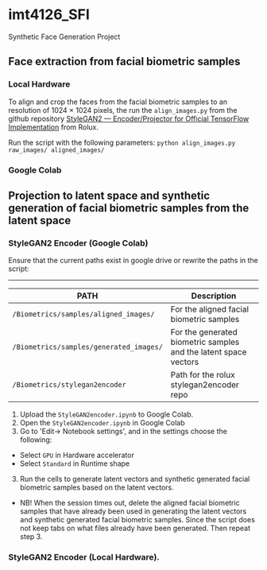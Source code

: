 # imt4126_SFI
Synthetic Face Generation Project

## Face extraction from facial biometric samples

### Local Hardware
To align and crop the faces from the facial biometric samples to an resolution of 1024 × 1024 pixels, the run the `align_images.py` from the github repository [StyleGAN2 — Encoder/Projector for Official TensorFlow Implementation](https://github.com/rolux/stylegan2encoder/) from Rolux.

Run the script with the following parameters:
`python align_images.py raw_images/ aligned_images/`

### Google Colab


## Projection to latent space and synthetic generation of facial biometric samples from the latent space

### StyleGAN2 Encoder (Google Colab)  

Ensure that the current paths exist in google drive or rewrite the paths in the script:

---
| PATH | Description |
---|---
| `/Biometrics/samples/aligned_images/` | For the aligned facial biometric samples |
| `/Biometrics/samples/generated_images/` | For the generated biometric samples and the latent space vectors |
| `/Biometrics/stylegan2encoder` | Path for the rolux stylegan2encoder repo |

1. Upload the `StyleGAN2encoder.ipynb` to Google Colab.
2. Open the `StyleGAN2encoder.ipynb` in Google Colab
3. Go to 'Edit-> Notebook settings', and in the settings choose the following:
  * Select `GPU` in Hardware accelerator
  * Select `Standard` in Runtime shape
3. Run the cells to generate latent vectors and synthetic generated facial biometric samples based on the latent vectors.
* NB! When the session times out, delete the aligned facial biometric samples that have already been used in generating the latent vectors and synthetic generated facial biometric samples. Since the script does not keep tabs on what files already have been generated. Then repeat step 3.

### StyleGAN2 Encoder (Local Hardware).
